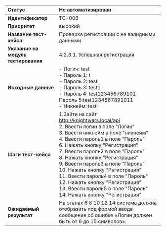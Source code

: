 |**Статус**|Не автоматизирован|
|:-----|:---------|
| **Идентификатор** | TC-006 |
| **Приоритет** | высокий |
| **Название тест-кейса** | Проверка регистрации с не валидными данными |
| **Указание на модуль тестирования** |4.2.3.1. Успешная регистрация |
| **Исходные данные** | - Логин: test<br>- Пароль 1: t <br> - Пароль 2: test <br>- Пароль 3: test1 <br> - Пароль 4: test123456789101 <br> Пароль 5:test1234567891011  <br> - Никнейм: test|
| **Шаги тест-кейса** | 1.Зайти на сайт http://knightwars.local/api <br>2. Ввести логин в поле "Логин"<br>3. Ввести никнейм в поле "никнейм" <br>4. Ввести пароль1 в поле "Пароль" <br> 6. Нажать кнопку "Регистрация" <br>7. Ввести пароль2 в поле "Пароль" <br> 8. Нажать кнопку "Регистрация" <br>9. Ввести пароль3 в поле "Пароль" <br> 10. Нажать кнопку "Регистрация" <br>11. Ввести пароль4 в поле "Пароль" <br> 12. Нажать кнопку "Регистрация" <br>13. Ввести пароль5 в поле "Пароль" <br> 14. Нажать кнопку "Регистрация" |
| **Ожидаемый результат** | На этапах 6 8 10 12 14 система должна отобразить под формой ввода сообщение об ошибке «Логин должен быть от 6 до 15 символов».

